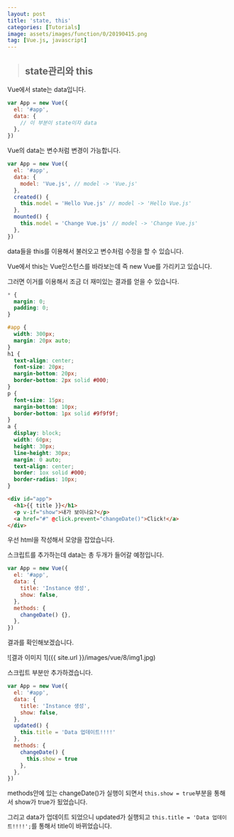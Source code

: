 ```yaml
---
layout: post
title: 'state, this'
categories: [Tutorials]
image: assets/images/function/0/20190415.png
tag: [Vue.js, javascript]
---
```


> ## state관리와 this

Vue에서 state는 data입니다.

```javascript
var App = new Vue({
  el: '#app',
  data: {
    // 이 부분이 state이자 data
  },
})
```

Vue의 data는 변수처럼 변경이 가능합니다.

```javascript
var App = new Vue({
  el: '#app',
  data: {
    model: 'Vue.js', // model -> 'Vue.js'
  },
  created() {
    this.model = 'Hello Vue.js' // model -> 'Hello Vue.js'
  },
  mounted() {
    this.model = 'Change Vue.js' // model -> 'Change Vue.js'
  },
})
```

data들을 this를 이용해서 불러오고 변수처럼 수정을 할 수 있습니다.

Vue에서 this는 Vue인스턴스를 바라보는데 즉 new Vue를 가리키고 있습니다.

그러면 이거를 이용해서 조금 더 재미있는 결과를 얻을 수 있습니다.

```css
* {
  margin: 0;
  padding: 0;
}

#app {
  width: 300px;
  margin: 20px auto;
}
h1 {
  text-align: center;
  font-size: 20px;
  margin-bottom: 20px;
  border-bottom: 2px solid #000;
}
p {
  font-size: 15px;
  margin-bottom: 10px;
  border-bottom: 1px solid #9f9f9f;
}
a {
  display: block;
  width: 60px;
  height: 30px;
  line-height: 30px;
  margin: 0 auto;
  text-align: center;
  border: 1ox solid #000;
  border-radius: 10px;
}
```

```html
<div id="app">
  <h1>{{ title }}</h1>
  <p v-if="show">내가 보이나요?</p>
  <a href="#" @click.prevent="changeDate()">Click!</a>
</div>
```

우선 html을 작성해서 모양을 잡았습니다.

스크립트를 추가하는데 data는 총 두개가 들어갈 예정입니다.

```javascript
var App = new Vue({
  el: '#app',
  data: {
    title: 'Instance 생성',
    show: false,
  },
  methods: {
    changeDate() {},
  },
})
```

결과를 확인해보겠습니다.

![결과 이미지 1]({{ site.url }}/images/vue/8/img1.jpg)

스크립트 부분만 추가하겠습니다.

```javascript
var App = new Vue({
  el: '#app',
  data: {
    title: 'Instance 생성',
    show: false,
  },
  updated() {
    this.title = 'Data 업데이트!!!!'
  },
  methods: {
    changeDate() {
      this.show = true
    },
  },
})
```

methods안에 있는 changeDate()가 실행이 되면서 `this.show = true`부분을 통해서 show가 true가 됬었습니다.

그리고 data가 업데이트 되었으니 updated가 실행되고 `this.title = 'Data 업데이트!!!!';`를 통해서 title이 바뀌었습니다.
